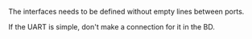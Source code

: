 The interfaces needs to be defined without empty lines between ports.

If the UART is simple, don't make a connection for it in the BD.